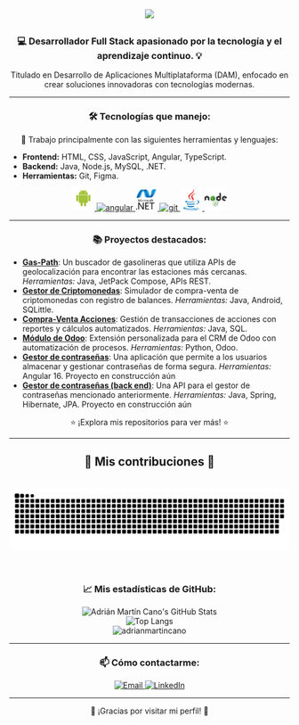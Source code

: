 <h1 align="center">
    <img src="https://readme-typing-svg.herokuapp.com/?font=Righteous&size=35&center=true&vCenter=true&width=500&height=70&duration=4000&lines=¡Hola!+👋;+Soy+Adrián+Martín!;" />
</h1>

<h3 align="center">💻 Desarrollador Full Stack apasionado por la tecnología y el aprendizaje continuo. 💡</h3>
<p align="center">Titulado en Desarrollo de Aplicaciones Multiplataforma (DAM), enfocado en crear soluciones innovadoras con tecnologías modernas.</p>



---

<h3 align="center">🛠️ Tecnologías que manejo:</h3>
<p align="center">🎯 Trabajo principalmente con las siguientes herramientas y lenguajes:</p>
<ul>
    <li><strong>Frontend:</strong> HTML, CSS, JavaScript, Angular, TypeScript.</li>
    <li><strong>Backend:</strong> Java, Node.js, MySQL, .NET.</li>
    <li><strong>Herramientas:</strong> Git, Figma.</li>
</ul>

<p align="center">
    <a href="https://developer.android.com" target="_blank" rel="noreferrer"> 
        <img src="https://raw.githubusercontent.com/devicons/devicon/master/icons/android/android-original-wordmark.svg" alt="android" width="40" height="40"/> 
    </a> 
    <a href="https://angular.io" target="_blank" rel="noreferrer"> 
        <img src="https://angular.io/assets/images/logos/angular/angular.svg" alt="angular" width="40" height="40"/> 
    </a> 
    <a href="https://dotnet.microsoft.com/" target="_blank" rel="noreferrer"> 
        <img src="https://raw.githubusercontent.com/devicons/devicon/master/icons/dot-net/dot-net-original-wordmark.svg" alt="dotnet" width="40" height="40"/> 
    </a> 
    <a href="https://git-scm.com/" target="_blank" rel="noreferrer"> 
        <img src="https://www.vectorlogo.zone/logos/git-scm/git-scm-icon.svg" alt="git" width="40" height="40"/> 
    </a> 
    <a href="https://www.java.com" target="_blank" rel="noreferrer"> 
        <img src="https://raw.githubusercontent.com/devicons/devicon/master/icons/java/java-original.svg" alt="java" width="40" height="40"/> 
    </a> 
    <a href="https://nodejs.org" target="_blank" rel="noreferrer"> 
        <img src="https://raw.githubusercontent.com/devicons/devicon/master/icons/nodejs/nodejs-original-wordmark.svg" alt="nodejs" width="40" height="40"/> 
    </a> 
</p>

---

<h3 align="center">📚 Proyectos destacados:</h3>
<ul>
    <li>
        <strong><a href="https://github.com/AdrianMartinCano/Gas-Path">Gas-Path</a></strong>: Un buscador de gasolineras que utiliza APIs de geolocalización para encontrar las estaciones más cercanas.  
        <em>Herramientas:</em> Java, JetPack Compose, APIs REST.
    </li>
    <li>
        <strong><a href="https://github.com/AdrianMartinCano/GestorCriptomonedas">Gestor de Criptomonedas</a></strong>: Simulador de compra-venta de criptomonedas con registro de balances.
        <em>Herramientas:</em> Java, Android, SQLittle.
    </li>
    <li>
        <strong><a href="https://github.com/AdrianMartinCano/EscolapiosInversores">Compra-Venta Acciones</a></strong>: Gestión de transacciones de acciones con reportes y cálculos automatizados.
        <em>Herramientas:</em> Java, SQL.
    </li>
     <li>
        <strong><a href="https://github.com/AdrianMartinCano/MODULOPC">Módulo de Odoo</a></strong>: Extensión personalizada para el CRM de Odoo con automatización de procesos.
        <em>Herramientas:</em> Python, Odoo.
    </li>
     <li>
        <strong><a href="https://github.com/AdrianMartinCano/keycloud-front">Gestor de contraseñas</a></strong>: Una aplicación que permite a los usuarios almacenar y gestionar contraseñas de forma segura.
        <em>Herramientas:</em> Angular 16. Proyecto en construcción aún
    </li>
   <li>
        <strong><a href="https://github.com/AdrianMartinCano/keycloud">Gestor de contraseñas (back end)</a></strong>: Una API para el gestor de contraseñas mencionado anteriormente.
        <em>Herramientas:</em> Java, Spring, Hibernate, JPA. Proyecto en construcción aún
    </li>
</ul>
<p align="center">⭐ ¡Explora mis repositorios para ver más! ⭐</p>

---

<div align="center">
  <h2>🐍 Mis contribuciones 🐍</h2>
  <br>
  <img alt="snake eating my contributions" src="https://raw.githubusercontent.com/AdrianMartinCano/AdrianMartinCano/output/github-contribution-grid-snake-dark.svg" />
  <br/><br/><br/>
</div>

<h3 align="center">📈 Mis estadísticas de GitHub:</h3>
<p align="center">
    <img src="https://github-readme-stats.vercel.app/api?username=AdrianMartinCano&show_icons=true&theme=tokyonight" alt="Adrián Martín Cano's GitHub Stats" />
    <br>
    <img src="https://github-readme-stats.vercel.app/api/top-langs/?username=AdrianMartinCano&layout=compact&theme=tokyonight" alt="Top Langs" />
    <br>
    <img src="https://komarev.com/ghpvc/?username=adrianmartincano&label=Profile%20views&color=0e75b6&style=flat" alt="adrianmartincano" />
</p>


---

<h3 align="center">📫 Cómo contactarme:</h3>
<p align="center">
    <a href="mailto:amc.1994.mca@gmail.com">
        <img src="https://img.shields.io/badge/-Email-%23D14836?style=for-the-badge&logo=gmail&logoColor=white" alt="Email">
    </a>
    <a href="https://www.linkedin.com/in/adrian-martin-cano/">
        <img src="https://img.shields.io/badge/-LinkedIn-%230077B5?style=for-the-badge&logo=linkedin&logoColor=white" alt="LinkedIn">
    </a>
</p>

---

<p align="center">🌟 ¡Gracias por visitar mi perfil! 🌟</p>
